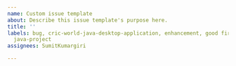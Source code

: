 ```yaml
---
name: Custom issue template
about: Describe this issue template's purpose here.
title: ''
labels: bug, cric-world-java-desktop-application, enhancement, good first issue, invalid,
  java-project
assignees: SumitKumargiri

---
```



